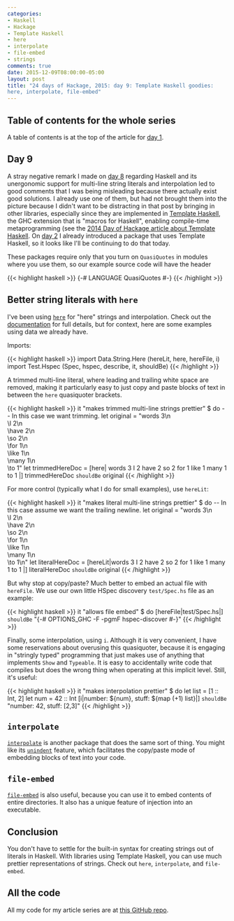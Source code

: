 ```yaml
---
categories:
- Haskell
- Hackage
- Template Haskell
- here
- interpolate
- file-embed
- strings
comments: true
date: 2015-12-09T08:00:00-05:00
layout: post
title: "24 days of Hackage, 2015: day 9: Template Haskell goodies:
here, interpolate, file-embed"
---
```

## Table of contents for the whole series

A table of contents is at the top of the article for [day 1](/blog/2015/11/30/haskell-tidbits-24-days-of-hackage-2015-day-1-introduction-and-stack/).

## Day 9

A stray negative remark I made on
[day 8](/blog/2015/12/08/24-days-of-hackage-2015-day-8-multiset-i-wish-this-were-in-the-standard-containers-package/)
regarding Haskell and its unergonomic support for multi-line string
literals and interpolation led to good comments that I was being
misleading because there actually exist good solutions. I already use
one of them, but had not brought them into the picture because I
didn't want to be distracting in that post by bringing in other
libraries, especially since they are implemented in
[Template Haskell](https://wiki.haskell.org/Template_Haskell), the GHC
extension that is "macros for Haskell", enabling compile-time
metaprogramming (see the
[2014 Day of Hackage article about Template Haskell](https://ocharles.org.uk/blog/guest-posts/2014-12-22-template-haskell.html). On
[day 2](/blog/2015/12/02/24-days-of-hackage-2015-day-2-regexes-with-pcre-heavy-standalone-haskell-scripts-using-stack/)
I already introduced a package that uses Template Haskell, so it looks
like I'll be continuing to do that today.

These packages require only that you turn on `QuasiQuotes` in modules
where you use them, so our example source code will have the header

{{< highlight haskell >}}
{-# LANGUAGE QuasiQuotes #-}
{{< /highlight >}}

<!--more-->

## Better string literals with `here`

I've been using [`here`](http://hackage.haskell.org/package/here) for
"here" strings and interpolation. Check out the
[documentation](https://github.com/tmhedberg/here) for full details,
but for context, here are some examples using data we already have.

Imports:

{{< highlight haskell >}}
import Data.String.Here (hereLit, here, hereFile, i)
import Test.Hspec (Spec, hspec, describe, it, shouldBe)
{{< /highlight >}}

A trimmed multi-line literal, where leading and trailing white space
are removed, making it particularly easy to just copy and paste blocks
of text in between the `here` quasiquoter brackets.

{{< highlight haskell >}}
    it "makes trimmed multi-line strings prettier" $ do
      -- In this case we want trimming.
      let original = "words 3\n\
                     \I 2\n\
                     \have 2\n\
                     \so 2\n\
                     \for 1\n\
                     \like 1\n\
                     \many 1\n\
                     \to 1"
      let trimmedHereDoc = [here|
words 3
I 2
have 2
so 2
for 1
like 1
many 1
to 1
|]
      trimmedHereDoc `shouldBe` original
{{< /highlight >}}

For more control (typically what I do for small examples), use `hereLit`:

{{< highlight haskell >}}
    it "makes literal multi-line strings prettier" $ do
      -- In this case assume we want the trailing newline.
      let original = "words 3\n\
                     \I 2\n\
                     \have 2\n\
                     \so 2\n\
                     \for 1\n\
                     \like 1\n\
                     \many 1\n\
                     \to 1\n"
      let literalHereDoc = [hereLit|words 3
I 2
have 2
so 2
for 1
like 1
many 1
to 1
|]
      literalHereDoc `shouldBe` original
{{< /highlight >}}

But why stop at copy/paste? Much better to embed an actual file with
`hereFile`. We use our own little HSpec discovery `test/Spec.hs` file
as an example:

{{< highlight haskell >}}
    it "allows file embed" $ do
      [hereFile|test/Spec.hs|] `shouldBe`
        "{-# OPTIONS_GHC -F -pgmF hspec-discover #-}"
{{< /highlight >}}

Finally, some interpolation, using `i`. Although it is very
convenient, I have some reservations about overusing this quasiquoter,
because it is engaging in "stringly typed" programming that just makes
use of anything that implements `Show` and `Typeable`. It is easy to
accidentally write code that compiles but does the wrong thing when
operating at this implicit level. Still, it's useful:

{{< highlight haskell >}}
    it "makes interpolation prettier" $ do
      let list = [1 :: Int, 2]
      let num = 42 :: Int
      [i|number: ${num}, stuff: ${map (+1) list}|] `shouldBe`
        "number: 42, stuff: [2,3]"
{{< /highlight >}}

## `interpolate`

[`interpolate`](http://hackage.haskell.org/package/interpolate) is
another package that does the same sort of thing. You might like its
[`unindent`](http://hackage.haskell.org/package/interpolate-0.1.0/docs/Data-String-Interpolate-Util.html)
feature, which facilitates the copy/paste mode of embedding blocks of
text into your code.

## `file-embed`

[`file-embed`](http://hackage.haskell.org/package/file-embed) is also
useful, because you can use it to embed contents of entire
directories. It also has a unique feature of injection into an
executable.

## Conclusion

You don't have to settle for the built-in syntax for creating strings
out of literals in Haskell. With libraries using Template Haskell, you
can use much prettier representations of strings. Check out `here`,
`interpolate`, and `file-embed`.

## All the code

All my code for my article series are at
[this GitHub repo](https://github.com/FranklinChen/twenty-four-days2015-of-hackage).

